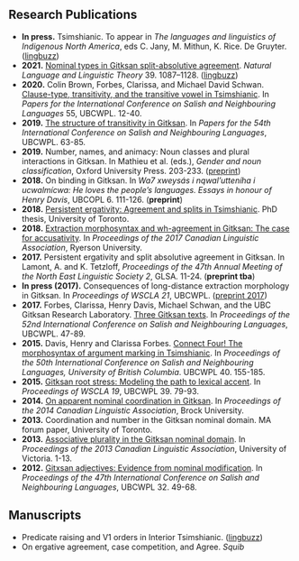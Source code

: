 ## Research Publications

- **In press.** Tsimshianic. To appear in *The languages and linguistics of Indigenous North America*, eds C. Jany, M. Mithun, K. Rice. De Gruyter. ([lingbuzz](https://ling.auf.net/lingbuzz/004784))
- **2021.** [Nominal types in Gitksan split-absolutive agreement](https://doi.org/10.1007/s11049-020-09497-5). *Natural Language and Linguistic Theory* 39. 1087–1128. ([lingbuzz](https://ling.auf.net/lingbuzz/004389))
- **2020.** Colin Brown, Forbes, Clarissa, and Michael David Schwan. [Clause-type, transitivity, and the transitive vowel in Tsimshianic](http://lingpapers.sites.olt.ubc.ca/files/2020/07/02_ICSNL55_Brown_Forbes_Schwan_final.pdf). In *Papers for the International Conference on Salish and Neighbouring Languages* 55, UBCWPL. 12-40.
- **2019.** [The structure of transitivity in Gitksan](https://lingpapers.sites.olt.ubc.ca/files/2019/07/Forbes_2019_ICSNL.pdf). In *Papers for the 54th International Conference on Salish and Neighbouring Languages*, UBCWPL. 63-85.
- **2019.** Number, names, and animacy: Noun classes and plural interactions in Gitksan. In Mathieu et al. (eds.), *Gender and noun classification*, Oxford University Press. 203-233. ([preprint](https://www.dropbox.com/s/10iqhmhz9budc5k/2015-nounclasses-paperDraft3%20-%20x1space.pdf?dl=0))
- **2018.** On binding in Gitksan. In *Wa7 xweysás i nqwal’utteníha i ucwalmícwa: He loves the people’s languages. Essays in honour of Henry Davis*, UBCOPL 6. 111-126. (**preprint**)
- **2018.** [Persistent ergativity: Agreement and splits in Tsimshianic](https://tspace.library.utoronto.ca/handle/1807/91770). PhD thesis, University of Toronto.
- **2018.** [Extraction morphosyntax and wh-agreement in Gitksan: The case for accusativity](http://cla-acl.ca/wp-content/uploads/actes-2017/Forbes_C.2017CLAProceedingsPaper.pdf). In *Proceedings of the 2017 Canadian Linguistic Association*, Ryerson University. 
- **2017.** Persistent ergativity and split absolutive agreement in Gitksan. In Lamont, A. and K. Tetzloff, *Proceedings of the 47th Annual Meeting of the North East Linguistic Society 2*, GLSA. 11-24. (**preprint tba**)
- **In press (2017).** Consequences of long-distance extraction morphology in Gitksan. In *Proceedings of WSCLA 21*, UBCWPL. ([preprint 2017](https://www.dropbox.com/s/q6zwtpkfxa887u2/2017_WSCLAproceedings.pdf?dl=0))
- **2017.** Forbes, Clarissa, Henry Davis, Michael Schwan, and the UBC Gitksan Research Laboratory. [Three Gitksan texts](https://lingpapers.sites.olt.ubc.ca/files/2017/08/Gitlab_3Stories_final.pdf). In *Proceedings of the 52nd International Conference on Salish and Neighbouring Languages*, UBCWPL. 47-89.
- **2015.** Davis, Henry and Clarissa Forbes. [Connect Four! The morphosyntax of argument marking in Tsimshianic](https://lingpapers.sites.olt.ubc.ca/files/2018/01/14-Davis_Forbes_ICSNL50_final-32.pdf). In *Proceedings of the 50th International Conference on Salish and Neighbouring Languages, University of British Columbia*. UBCWPL 40. 155-185.
- **2015.** [Gitksan root stress: Modeling the path to lexical accent](https://lingpapers.sites.olt.ubc.ca/files/2018/01/WSCLA19_Forbes_0.pdf). In *Proceedings of WSCLA 19*, UBCWPL 39. 79-93.
- **2014.** [On apparent nominal coordination in Gitksan](http://cla-acl.ca/wp-content/uploads/Forbes-2014.pdf). In *Proceedings of the 2014 Canadian Linguistic Association*, Brock University.
- **2013.** Coordination and number in the Gitksan nominal domain. MA forum paper, University of Toronto.
- **2013.** [Associative plurality in the Gitksan nominal domain](http://homes.chass.utoronto.ca/~cla-acl/actes2013/Forbes-2013.pdf). In *Proceedings of the 2013 Canadian Linguistic Association*, University of Victoria. 1-13.
- **2012.** [Gitxsan adjectives: Evidence from nominal modification](https://lingpapers.sites.olt.ubc.ca/files/2018/01/2012_Forbes.pdf). In *Proceedings of the 47th International Conference on Salish and Neighbouring Languages*, UBCWPL 32. 49-68.

## Manuscripts

- Predicate raising and V1 orders in Interior Tsimshianic. ([lingbuzz](https://ling.auf.net/lingbuzz/005495))
- On ergative agreement, case competition, and Agree. *Squib*